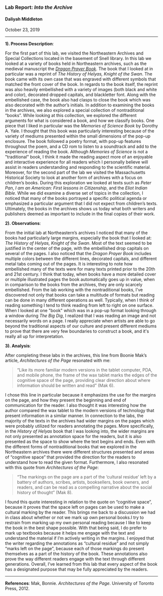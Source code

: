 ### Lab Report: _Into the Archive_ 

#### Daliyah Middleton

October 23, 2019

___

**1). Process Description**:  
 
For the first part of this lab, we visited the Northeastern Archives and Special Collections located in the basement of Snell library. In this lab we looked at a variety of books held in Northeastern archives, such as the medieval manuscript the [_Dragon Prayer Book_](https://dragonprayerbook.northeastern.edu/). The book that I looked at in particular was a reprint of _The History of Helyas, Knight of the Swan_. The book came with its own case that was engraved with different symbols that matched the front cover of the book. In regards to the book itself, the reprint was also heavily embellished with a variety of images (both black and white and color), decorated dropped capitals, and blackletter font. Along with the embellished case, the book also had clasps to close the book which was also decorated with the author’s initials. In addition to examining the books in the archives, we also explored a special collection of nontraditional “books”. While looking at this collection, we explored the different arguments for what is considered a book, and how we classify books. One piece that I liked in particular was the _Memories of Science Book_ by Dorothy A. Yale. I thought that this book was particularly interesting because of the variety of mediums presented within the small dimensions of the pop-up enclosure. The book followed a poetry format, with pop-up features throughout the poem, and a CD rom to listen to a soundtrack and add to the experience of reading the book. Although _Memories of Science_ is not a "traditional" book, I think it made the reading aspect more of an enjoyable and interactive experience for all readers which I personally believe will assist in readers understanding and responding to the scientific material.
Moreover, for the second part of the lab we visited the Massachusetts Historical Society to look at another form of archives with a focus on children’s books. During this exploration we looked at texts such as _Peter Pan_, _I am an American: First lessons in Citizenship_, and the _Eliot Indian Bible_. While we did examine a diverse set of topics in the collection, I noticed that many of the books portrayed a specific political agenda or emphasized a particular argument that I did not expect from children’s texts. Ultimately, the books in the archives shows us today what both writers and publishers deemed as important to include in the final copies of their work.  

**2). Observations**:  
  
From the initial lab at Northeastern’s archives I noticed that many of the books had particularly large margins, especially the book that I looked at: _The History of Helyas, Knight of the Swan_. Most of the text seemed to be justified in the center of the page, with the embellished drop capitals on several of the pages. I also noticed that the _Dragon Prayer Book_ includes multiple colors between the different lines, decorated capitals, and different metal tabs coming out of the pages. It is interesting to note how embellished many of the texts were for many texts printed prior to the 20th and 21st century. I think that today, when books have a more detailed cover or multiple illustrated pages the book automatically goes up in value, when in comparison to the books from the archives, they are only scarcely embellished.
From the lab working with the nontraditional books, I've discovered not only that books can take a multitude of formats but reading can be done in many different operations as well. Typically, when I think of reading something I tend to think reading from left to right on one surface. When I looked at one "book" which was in a pop-up format looking through a window during _The Big Dig_, I realized that I was reading an image and not necessarily words on a page. I really appreciate when artists are able to go beyond the traditional aspects of our culture and present different mediums to prove that there are very few boundaries to construct a book, and it's really all up for interpretation.     
 
 
**3). Analysis**:  
  
After completing these labs in the archives, this line from Boonie Mak’s article, _Architectures of the Page_ resonated with me:  

>“Like its more familiar modern versions in the tablet computer, PDA, and mobile phone, the frame of the wax tablet marks the edges of the cognitive space of the page, providing clear direction about where information should be written and read” (Mak 6).   

I chose this line in particular because it emphasizes the use for the margins on the page, and how they present the beginning and end of communication for the reader. I also thought it was interesting how the author compared the wax tablet to the modern versions of technology that present information in a similar manner. In connection to the labs, the majority of the texts in the archives had wider margins on the pages which were probably utilized for readers annotating the pages. More specifically, in the _History of Helyas_ book that I was looking into, the wider margins are not only presented as annotation space for the readers, but it is also presented as the space to show where the text begins and ends. Even with the different forms of nontraditional books that we explored in the Northeastern archives there were different structures presented and areas of “cognitive space” that provided the direction for the readers to understand how to read the given format. 
Furthermore, I also resonated with this quote from _Architectures of the Page_:  

>“The markings on the page are a part of the ‘cultural residue’ left by a battery of authors, scribes, artists, booksellers, book owners, and readers, and can be read as a compelling narrative about the social history of thought” (Mak 8).  
  
I found this quote interesting in relation to the quote on “cognitive space”, because it proves that the space left on pages can be used to make a cultural marking by the reader. This brings me back to a discussion we had in class about whether or not we mark up own personal books.I try to restrain from marking up my own personal reading because I like to keep the book in the best shape possible. With that being said, I do prefer to mark up textbooks because it helps me engage with the text and understand the material if I’m actively writing in the margins. I enjoyed that the writer regarding the annotations as “cultural residue” and not simply “marks left on the page", because each of those markings do present themselves as a part of the history of the book. These annotations also prove the way different readers engage with the text through different generations. Overall, I’ve learned from this lab that every aspect of the book has a designated purpose that may be fully appreciated by the readers.    

___
**References**:
Mak, Bonnie. _Architectures of the Page_. University of Toronto Press, 2012. 
